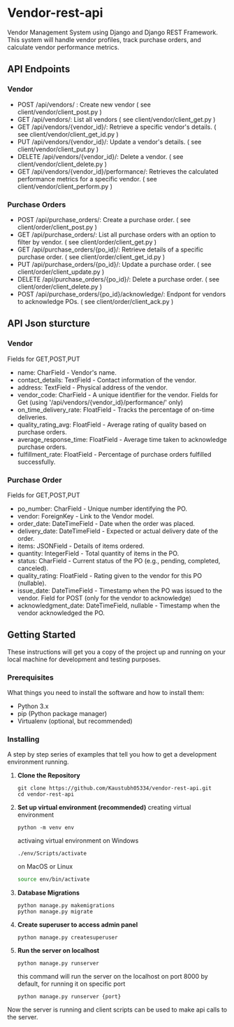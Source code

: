 # Vendor-rest-api
Vendor Management System using Django and Django REST Framework. This
system will handle vendor profiles, track purchase orders, and calculate vendor performance
metrics.

## API Endpoints
### Vendor
  - POST /api/vendors/ : Create new vendor ( see client/vendor/client_post.py )
  - GET /api/vendors/: List all vendors ( see client/vendor/client_get.py )
  - GET /api/vendors/{vendor_id}/: Retrieve a specific vendor's details. ( see client/vendor/client_get_id.py )
  - PUT /api/vendors/{vendor_id}/: Update a vendor's details. ( see client/vendor/client_put.py )
  - DELETE /api/vendors/{vendor_id}/: Delete a vendor. ( see client/vendor/client_delete.py )
  - GET /api/vendors/{vendor_id}/performance/: Retrieves the calculated performance metrics for a specific vendor. ( see client/vendor/client_perform.py )
    
### Purchase Orders
  - POST /api/purchase_orders/: Create a purchase order. ( see client/order/client_post.py )
  - GET /api/purchase_orders/: List all purchase orders with an option to filter by vendor. ( see client/order/client_get.py )
  - GET /api/purchase_orders/{po_id}/: Retrieve details of a specific purchase order. ( see client/order/client_get_id.py )
  - PUT /api/purchase_orders/{po_id}/: Update a purchase order. ( see client/order/client_update.py )
  - DELETE /api/purchase_orders/{po_id}/: Delete a purchase order. ( see client/order/client_delete.py )
  - POST /api/purchase_orders/{po_id}/acknowledge/: Endpont for vendors to acknowledge POs. ( see client/order/client_ack.py )

## API Json sturcture
### Vendor
  Fields for GET,POST,PUT
  - name: CharField - Vendor's name.
  - contact_details: TextField - Contact information of the vendor.
  - address: TextField - Physical address of the vendor.
  - vendor_code: CharField - A unique identifier for the vendor.
  Fields for Get (using '/api/vendors/{vendor_id}/performance/' only)
  - on_time_delivery_rate: FloatField - Tracks the percentage of on-time deliveries.
  - quality_rating_avg: FloatField - Average rating of quality based on purchase orders.
  - average_response_time: FloatField - Average time taken to acknowledge purchase orders.
  - fulfillment_rate: FloatField - Percentage of purchase orders fulfilled successfully.

### Purchase Order
  Fields for GET,POST,PUT
  - po_number: CharField - Unique number identifying the PO.
  - vendor: ForeignKey - Link to the Vendor model.
  - order_date: DateTimeField - Date when the order was placed.
  - delivery_date: DateTimeField - Expected or actual delivery date of the order.
  - items: JSONField - Details of items ordered.
  - quantity: IntegerField - Total quantity of items in the PO.
  - status: CharField - Current status of the PO (e.g., pending, completed, canceled).
  - quality_rating: FloatField - Rating given to the vendor for this PO (nullable).
  - issue_date: DateTimeField - Timestamp when the PO was issued to the vendor.
  Field for POST (only for the vendor to acknowledge)
  - acknowledgment_date: DateTimeField, nullable - Timestamp when the vendor acknowledged the PO.

## Getting Started

These instructions will get you a copy of the project up and running on your local machine for development and testing purposes.

### Prerequisites
What things you need to install the software and how to install them:
- Python 3.x
- pip (Python package manager)
- Virtualenv (optional, but recommended)

### Installing

A step by step series of examples that tell you how to get a development environment running.

1. **Clone the Repository**

   ```shell
   git clone https://github.com/Kaustubh05334/vendor-rest-api.git
   cd vendor-rest-api
   ```
2. **Set up virtual environment (recommended)**
   creating virtual environment
   ```shell
   python -m venv env
   ```
   activaing virtual environment
   on Windows
   ```shell
   ./env/Scripts/activate
   ```
   on MacOS or Linux
   ```bash
   source env/bin/activate
   ```
3. **Database Migrations**
   ```shell
   python manage.py makemigrations
   python manage.py migrate
   ```
4. **Create superuser to access admin panel**
   ```shell
   python manage.py createsuperuser
   ```
5. **Run the server on localhost**
   ```shell
   python manage.py runserver
   ```
   this command will run the server on the localhost on port 8000 by default, for running it on specific port
   ```shell
   python manage.py runserver {port}
   ```
Now the server is running and client scripts can be used to make api calls to the server.

